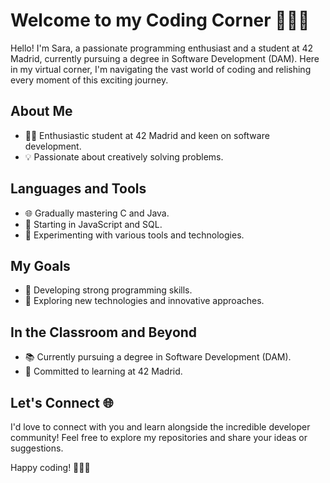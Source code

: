 # Welcome to my Coding Corner 🌸👩‍💻

Hello! I'm Sara, a passionate programming enthusiast and a student at 42 Madrid, currently pursuing a degree in Software Development (DAM). Here in my virtual corner, I'm navigating the vast world of coding and relishing every moment of this exciting journey.

## About Me

- 👩‍💻 Enthusiastic student at 42 Madrid and keen on software development.
- 💡 Passionate about creatively solving problems.

## Languages and Tools

- 🌐 Gradually mastering C and Java.
- 🌻 Starting in JavaScript and SQL.
- 🌟 Experimenting with various tools and technologies.

## My Goals

- 🌹 Developing strong programming skills.
- 🚀 Exploring new technologies and innovative approaches.

## In the Classroom and Beyond

- 📚 Currently pursuing a degree in Software Development (DAM).
- 🏫 Committed to learning at 42 Madrid.

## Let's Connect 🌐

I'd love to connect with you and learn alongside the incredible developer community! Feel free to explore my repositories and share your ideas or suggestions.

Happy coding! 👩‍💻✨
